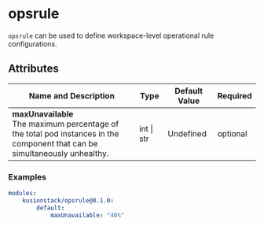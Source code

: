 # opsrule 

`opsrule` can be used to define workspace-level operational rule configurations.

## Attributes

|Name and Description|Type|Default Value|Required|
|--------------------|----|-------------|--------|
|**maxUnavailable**<br />The maximum percentage of the total pod instances in the component that can be<br />simultaneously unhealthy.|int \| str|Undefined|optional|


### Examples

```yaml
modules:
    kusionstack/opsrule@0.1.0:
        default:
            maxUnavailable: "40%"
```